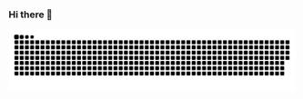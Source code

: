 ### Hi there 👋
![Snake Commits](https://raw.githubusercontent.com/KntMods/KntMods/output/github-contribution-grid-snake-dark.svg)
